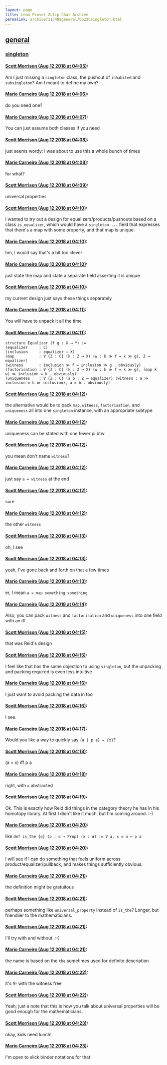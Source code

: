 ```yaml
---
layout: page
title: Lean Prover Zulip Chat Archive 
permalink: archive/113488general/65236singleton.html
---
```


## [general](index.html)
### [singleton](65236singleton.html)

#### [Scott Morrison (Aug 12 2018 at 04:05)](https://leanprover.zulipchat.com/#narrow/stream/113488-general/topic/singleton/near/131976871):
Am I just missing a `singleton` class, the pushout of `inhabited` and `subsingleton`? Am I meant to define my own?

#### [Mario Carneiro (Aug 12 2018 at 04:06)](https://leanprover.zulipchat.com/#narrow/stream/113488-general/topic/singleton/near/131976914):
do you need one?

#### [Mario Carneiro (Aug 12 2018 at 04:07)](https://leanprover.zulipchat.com/#narrow/stream/113488-general/topic/singleton/near/131976922):
You can just assume both classes if you need

#### [Scott Morrison (Aug 12 2018 at 04:08)](https://leanprover.zulipchat.com/#narrow/stream/113488-general/topic/singleton/near/131976965):
just seems wordy: I was about to use this a whole bunch of times

#### [Mario Carneiro (Aug 12 2018 at 04:08)](https://leanprover.zulipchat.com/#narrow/stream/113488-general/topic/singleton/near/131976966):
for what?

#### [Scott Morrison (Aug 12 2018 at 04:09)](https://leanprover.zulipchat.com/#narrow/stream/113488-general/topic/singleton/near/131976967):
universal properties

#### [Scott Morrison (Aug 12 2018 at 04:10)](https://leanprover.zulipchat.com/#narrow/stream/113488-general/topic/singleton/near/131976975):
I wanted to try out a design for equalizers/products/pushouts based on a class `is_equalizer`, which would have a `singleton ...` field that expresses that there's a map with some property, and that map is unique.

#### [Mario Carneiro (Aug 12 2018 at 04:10)](https://leanprover.zulipchat.com/#narrow/stream/113488-general/topic/singleton/near/131977017):
hm, I would say that's a bit too clever

#### [Mario Carneiro (Aug 12 2018 at 04:10)](https://leanprover.zulipchat.com/#narrow/stream/113488-general/topic/singleton/near/131977020):
just state the map and state a separate field asserting it is unique

#### [Scott Morrison (Aug 12 2018 at 04:10)](https://leanprover.zulipchat.com/#narrow/stream/113488-general/topic/singleton/near/131977021):
my current design just says these things separately

#### [Mario Carneiro (Aug 12 2018 at 04:11)](https://leanprover.zulipchat.com/#narrow/stream/113488-general/topic/singleton/near/131977027):
You will have to unpack it all the time

#### [Scott Morrison (Aug 12 2018 at 04:11)](https://leanprover.zulipchat.com/#narrow/stream/113488-general/topic/singleton/near/131977028):
```
structure Equalizer (f g : X ⟶ Y) :=
(equalizer     : C)
(inclusion     : equalizer ⟶ X)
(map           : ∀ {Z : C} (k : Z ⟶ X) (w : k ≫ f = k ≫ g), Z ⟶ equalizer)
(witness       : inclusion ≫ f = inclusion ≫ g . obviously)
(factorisation : ∀ {Z : C} (k : Z ⟶ X) (w : k ≫ f = k ≫ g), (map k w) ≫ inclusion = k . obviously)
(uniqueness    : ∀ {Z : C} (a b : Z ⟶ equalizer) (witness : a ≫ inclusion = b ≫ inclusion), a = b . obviously)
```

#### [Scott Morrison (Aug 12 2018 at 04:12)](https://leanprover.zulipchat.com/#narrow/stream/113488-general/topic/singleton/near/131977072):
the alternative would be to pack `map`, `witness`, `factorisation`, and `uniqueness` all into one `singleton` instance, with an appropriate subtype

#### [Mario Carneiro (Aug 12 2018 at 04:12)](https://leanprover.zulipchat.com/#narrow/stream/113488-general/topic/singleton/near/131977073):
uniqueness can be stated with one fewer pi btw

#### [Scott Morrison (Aug 12 2018 at 04:12)](https://leanprover.zulipchat.com/#narrow/stream/113488-general/topic/singleton/near/131977075):
you mean don't name `witness`?

#### [Mario Carneiro (Aug 12 2018 at 04:12)](https://leanprover.zulipchat.com/#narrow/stream/113488-general/topic/singleton/near/131977076):
just say `a = witness` at the end

#### [Scott Morrison (Aug 12 2018 at 04:12)](https://leanprover.zulipchat.com/#narrow/stream/113488-general/topic/singleton/near/131977077):
sure

#### [Mario Carneiro (Aug 12 2018 at 04:12)](https://leanprover.zulipchat.com/#narrow/stream/113488-general/topic/singleton/near/131977078):
the other `witness`

#### [Scott Morrison (Aug 12 2018 at 04:13)](https://leanprover.zulipchat.com/#narrow/stream/113488-general/topic/singleton/near/131977083):
oh, I see

#### [Scott Morrison (Aug 12 2018 at 04:13)](https://leanprover.zulipchat.com/#narrow/stream/113488-general/topic/singleton/near/131977084):
yeah, I've gone back and forth on that a few times

#### [Mario Carneiro (Aug 12 2018 at 04:13)](https://leanprover.zulipchat.com/#narrow/stream/113488-general/topic/singleton/near/131977085):
er, I mean `a = map something something`

#### [Mario Carneiro (Aug 12 2018 at 04:14)](https://leanprover.zulipchat.com/#narrow/stream/113488-general/topic/singleton/near/131977125):
Also, you can pack `witness` and `factorisation` and `uniqueness` into one field with an iff

#### [Scott Morrison (Aug 12 2018 at 04:15)](https://leanprover.zulipchat.com/#narrow/stream/113488-general/topic/singleton/near/131977133):
that was Reid's design

#### [Scott Morrison (Aug 12 2018 at 04:15)](https://leanprover.zulipchat.com/#narrow/stream/113488-general/topic/singleton/near/131977136):
I feel like that has the same objection to using `singleton`, but the unpacking and packing required is even less intuitive

#### [Mario Carneiro (Aug 12 2018 at 04:16)](https://leanprover.zulipchat.com/#narrow/stream/113488-general/topic/singleton/near/131977141):
I just want to avoid packing the data in too

#### [Scott Morrison (Aug 12 2018 at 04:16)](https://leanprover.zulipchat.com/#narrow/stream/113488-general/topic/singleton/near/131977181):
I see.

#### [Mario Carneiro (Aug 12 2018 at 04:17)](https://leanprover.zulipchat.com/#narrow/stream/113488-general/topic/singleton/near/131977190):
Would you like a way to quickly say `{a | p a} = {x}`?

#### [Scott Morrison (Aug 12 2018 at 04:18)](https://leanprover.zulipchat.com/#narrow/stream/113488-general/topic/singleton/near/131977238):
(a = x) iff p a

#### [Mario Carneiro (Aug 12 2018 at 04:18)](https://leanprover.zulipchat.com/#narrow/stream/113488-general/topic/singleton/near/131977245):
right, with `a` abstracted

#### [Scott Morrison (Aug 12 2018 at 04:19)](https://leanprover.zulipchat.com/#narrow/stream/113488-general/topic/singleton/near/131977257):
Ok. This is exactly how Reid did things in the category theory he has in his homotopy library. At first I didn't like it much, but I'm coming around. :-)

#### [Mario Carneiro (Aug 12 2018 at 04:20)](https://leanprover.zulipchat.com/#narrow/stream/113488-general/topic/singleton/near/131977315):
like `def is_the {α} (p : α → Prop) (x : α) := ∀ a, x = a ↔ p a`

#### [Scott Morrison (Aug 12 2018 at 04:20)](https://leanprover.zulipchat.com/#narrow/stream/113488-general/topic/singleton/near/131977316):
I will see if I can do something that feels uniform across product/equalizer/pullback, and makes things sufficiently obvious.

#### [Mario Carneiro (Aug 12 2018 at 04:21)](https://leanprover.zulipchat.com/#narrow/stream/113488-general/topic/singleton/near/131977326):
the definition might be gratuitous

#### [Scott Morrison (Aug 12 2018 at 04:21)](https://leanprover.zulipchat.com/#narrow/stream/113488-general/topic/singleton/near/131977330):
perhaps something like `universal_property` instead of `is_the`? Longer, but friendlier to the mathematicians.

#### [Scott Morrison (Aug 12 2018 at 04:21)](https://leanprover.zulipchat.com/#narrow/stream/113488-general/topic/singleton/near/131977332):
I'll try with and without. :-)

#### [Mario Carneiro (Aug 12 2018 at 04:21)](https://leanprover.zulipchat.com/#narrow/stream/113488-general/topic/singleton/near/131977336):
the name is based on the `the` sometimes used for definite description

#### [Mario Carneiro (Aug 12 2018 at 04:22)](https://leanprover.zulipchat.com/#narrow/stream/113488-general/topic/singleton/near/131977379):
it's `∃!` with the witness free

#### [Scott Morrison (Aug 12 2018 at 04:22)](https://leanprover.zulipchat.com/#narrow/stream/113488-general/topic/singleton/near/131977385):
Yeah; just a note that this is how you talk about universal properties will be good enough for the mathematicians.

#### [Scott Morrison (Aug 12 2018 at 04:23)](https://leanprover.zulipchat.com/#narrow/stream/113488-general/topic/singleton/near/131977390):
okay, kids need lunch!

#### [Mario Carneiro (Aug 12 2018 at 04:23)](https://leanprover.zulipchat.com/#narrow/stream/113488-general/topic/singleton/near/131977396):
I'm open to slick binder notations for that

